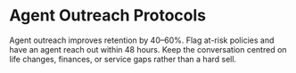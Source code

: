 # Agent Outreach Protocols

Agent outreach improves retention by 40–60%. Flag at-risk policies and have an agent reach out within 48 hours. Keep the conversation centred on life changes, finances, or service gaps rather than a hard sell.
